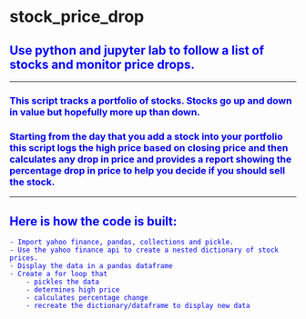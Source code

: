# stock_price_drop
## <font color = blue > Use python and jupyter lab to follow a list of stocks and monitor price drops.
    
********     
 
### This script tracks a portfolio of stocks.  Stocks go up and down in value but hopefully more up than down.  
    
### Starting from the day that you add a stock into your portfolio this script logs the high price based on closing price and then calculates any drop in price and provides a report showing the percentage drop in price to help you decide if you should sell the stock.
    
***********
    
## Here is how the code is built:
    - Import yahoo finance, pandas, collections and pickle.
    - Use the yahoo finance api to create a nested dictionary of stock prices.
    - Display the data in a pandas dataframe
    - Create a for loop that
        - pickles the data
        - determines high price
        - calculates percentage change
        - recreate the dictionary/dataframe to display new data
        
    
    


    

   






